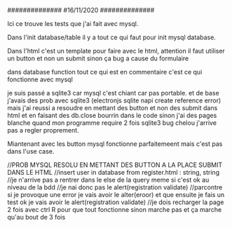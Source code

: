 ##############
#16/11/2020
##############

Ici ce trouve les tests que j'ai fait avec mysql.

Dans l'init database/table il y a tout ce qui faut pour init mysql database.

Dans l'html c'est un template pour faire avec le html, attention il faut utiliser un button et non un submit sinon ça bug a cause du formulaire

dans database function tout ce qui est en commentaire c'est ce qui fonctionne avec mysql

je suis passé a sqlite3 car mysql c'est chiant car pas portable.
et de base j'avais des prob avec sqlite3 (electronjs sqlite napi create reference error) mais j'ai reussi a resoudre en mettant des button et non des submit dans html
et en faisant des db.close bourrin dans le code sinon j'ai des pages blanche quand mon programme require 2 fois sqlite3
bug chelou j'arrive pas a regler proprement.

Miantenant avec les button mysql fonctionne parfaitemeent mais c'est pas dans l'use case.

//PROB MYSQL RESOLU EN METTANT DES BUTTON A LA PLACE SUBMIT DANS LE HTML
//insert user in database from register.html : string, string
//je n'arrive pas a rentrer dans le else de la query meme si c'est ok au niveau de la bdd
//je nai donc pas le alert(registration validate)
//parcontre si je provoque une error je vais avoir le alter(eroor) et que ensuite je fais un test ok je vais avoir le alert(registration validate)
//je dois recharger la page 2 fois avec ctrl R pour que tout fonctionne sinon marche pas et ça marche qu'au bout de 3 fois
